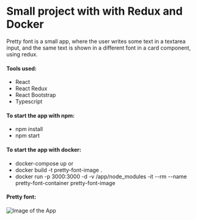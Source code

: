 # Small project with with Redux and Docker

Pretty font is a small app, where the user writes some text in a textarea input, and the same text is shown in a different font in a card component, using redux.

#### Tools used:

* React
* React Redux
* React Bootstrap
* Typescript

#### To start the app with npm:

* npm install
* npm start

#### To start the app with docker:

* docker-compose up
or
* docker build -t pretty-font-image .
* docker run -p 3000:3000 -d -v /app/node_modules -it --rm --name pretty-font-container pretty-font-image

#### Pretty font:

![Image of the App](https://i.imgur.com/0PDA0Ce.png)

